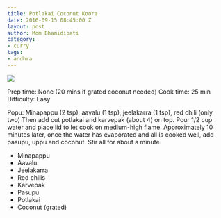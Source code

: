 ```yaml
---
title: Potlakai Coconut Koora
date: 2016-09-15 08:45:00 Z
layout: post
author: Mom Bhamidipati
category:
- curry
tags:
- andhra
---
```


<img src="png/c769317da2647831507ca73563aff487.png" />

Prep time: None (20 mins if grated coconut needed)
Cook time: 25 min
Difficulty: Easy

Popu: Minapappu (2 tsp), aavalu (1 tsp), jeelakarra (1 tsp), red chili (only two)
Then add cut potlakai and karvepak (about 4) on top.
Pour 1/2 cup water and place lid to let cook on medium-high flame.
Approximately 10 minutes later, once the water has evaporated and all is cooked well, add pasupu, uppu and coconut.
Stir all for about a minute.

<ul>
    <li>Minapappu</li>
    <li>Aavalu</li>
    <li>Jeelakarra</li>
    <li>Red chilis</li>
    <li>Karvepak</li>
    <li>Pasupu</li>
    <li>Potlakai</li>
    <li>Coconut (grated)</li>
</ul>